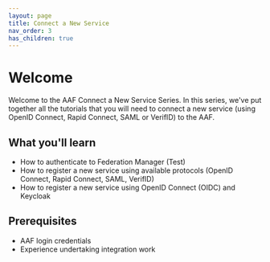 ```yaml
---
layout: page
title: Connect a New Service
nav_order: 3
has_children: true
---
```


# Welcome

Welcome to the AAF Connect a New Service Series. In this series, we've put together all the tutorials that you will 
need to connect a new service (using OpenID Connect, Rapid Connect, SAML or VerifID) to the AAF.

## What you'll learn
- How to authenticate to Federation Manager (Test)
- How to register a new service using available protocols (OpenID Connect, Rapid Connect, SAML, VerifID)
- How to register a new service using OpenID Connect (OIDC) and Keycloak


## Prerequisites

- AAF login credentials
- Experience undertaking integration work




